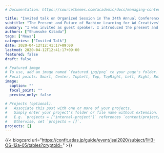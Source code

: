 ```yaml
---
# Documentation: https://sourcethemes.com/academic/docs/managing-content/

title: "Invited talk on Organized Session in The 34th Annual Conference of the Japanese Society for Artificial Intelligence"
subtitle: "The Present and Future of Machine Learning for Ad Creatives"
summary: "I was invited as guest speaker. I introduced the present and future of machine learning for ad creatives."
authors: ["Shunsuke Kitada"]
tags: ["News"]
categories: ["Invited Talk"]
date: 2020-04-12T12:41:17+09:00
lastmod: 2020-04-12T12:41:17+09:00
featured: false
draft: false

# Featured image
# To use, add an image named `featured.jpg/png` to your page's folder.
# Focal points: Smart, Center, TopLeft, Top, TopRight, Left, Right, BottomLeft, Bottom, BottomRight.
image:
  caption: ""
  focal_point: ""
  preview_only: false

# Projects (optional).
#   Associate this post with one or more of your projects.
#   Simply enter your project's folder or file name without extension.
#   E.g. `projects = ["internal-project"]` references `content/project/deep-learning/index.md`.
#   Otherwise, set `projects = []`.
projects: []
---
```


{{< blogcard url="https://confit.atlas.jp/guide/event/jsai2020/subject/1H3-OS-12a-05/tables?cryptoId=" >}}
